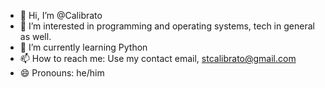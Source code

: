- 👋 Hi, I’m @Calibrato
- 👀 I’m interested in programming and operating systems, tech in general as well.
- 🌱 I’m currently learning Python
- 📫 How to reach me: Use my contact email, stcalibrato@gmail.com
- 😄 Pronouns: he/him
